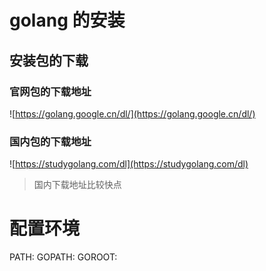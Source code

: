 # golang 的安装
## 安装包的下载
### 官网包的下载地址
![https://golang.google.cn/dl/](https://golang.google.cn/dl/)

### 国内包的下载地址
![https://studygolang.com/dl](https://studygolang.com/dl)

> 国内下载地址比较快点



 # 配置环境
 PATH:
 GOPATH:
 GOROOT:
 
 